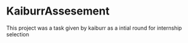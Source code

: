 # KaiburrAssesement
This project was a task given by kaiburr as a intial round for internship selection
